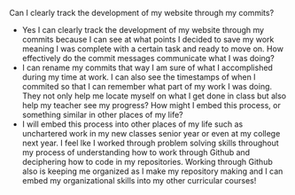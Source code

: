 Can I clearly track the development of my website through my commits?
* Yes I can clearly track the development of my website through my commits because I can see at what points I decided to save my work meaning I was complete with a certain task and ready to move on.
How effectively do the commit messages communicate what I was doing?
* I can rename my commits that way I am sure of what I accomplished during my time at work. I can also see the timestamps of when I commited so that I can remember what part of my work I was doing. They not only help me locate myself on what I get done in class but also help my teacher see my progress? 
How might I embed this process, or something similar in other places of my life?
* I will embed this process into other places of my life such as unchartered work in my new classes senior year or even at my college next year. I feel lke I worked through problem solving skills throughout my process of understanding how to work through Github and deciphering how to code in my repositories. Working through Github also is keeping me organized as I make my repository making and I can embed my organizational skills into my other curricular courses!
